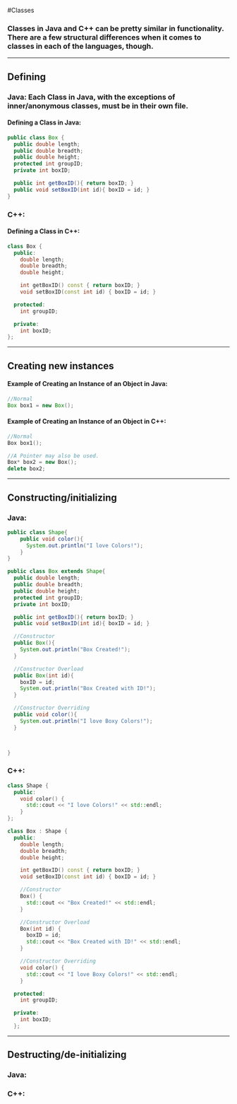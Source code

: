 #Classes
### Classes in Java and C++ can be pretty similar in functionality. There are a few structural differences when it comes to classes in each of the languages, though.

---
## Defining
### Java: Each Class in Java, with the exceptions of inner/anonymous classes, must be in their own file.
#### Defining a Class in Java:
```Java
public class Box {
  public double length;
  public double breadth;
  public double height;
  protected int groupID;
  private int boxID;

  public int getBoxID(){ return boxID; }
  public void setBoxID(int id){ boxID = id; }
}
```

### C++:
#### Defining a Class in C++:
```C++
class Box {
  public:
    double length;
    double breadth;
    double height;

    int getBoxID() const { return boxID; }
    void setBoxID(const int id) { boxID = id; }

  protected:
    int groupID;

  private:
    int boxID;
};
```

---
## Creating new instances
#### Example of Creating an Instance of an Object in Java:

```Java
//Normal
Box box1 = new Box();
```

#### Example of Creating an Instance of an Object in C++:

```C++
//Normal
Box box1();

//A Pointer may also be used.
Box* box2 = new Box();
delete box2;
```
---
## Constructing/initializing
### Java:
```Java
public class Shape{
    public void color(){
      System.out.println("I love Colors!");
    }
}

public class Box extends Shape{
  public double length;
  public double breadth;
  public double height;
  protected int groupID;
  private int boxID;

  public int getBoxID(){ return boxID; }
  public void setBoxID(int id){ boxID = id; }

  //Constructor
  public Box(){
    System.out.println("Box Created!");
  }

  //Constructor Overload
  public Box(int id){
    boxID = id;
    System.out.println("Box Created with ID!");
  }

  //Constructor Overriding
  public void color(){
    System.out.println("I love Boxy Colors!");
  }



}
```
### C++:

```C++
class Shape {
  public:
    void color() {
      std::cout << "I love Colors!" << std::endl;
    }
};

class Box : Shape {
  public:
    double length;
    double breadth;
    double height;

    int getBoxID() const { return boxID; }
    void setBoxID(const int id) { boxID = id; }

    //Constructor
    Box() {
      std::cout << "Box Created!" << std::endl;
    }

    //Constructor Overload
    Box(int id) {
      boxID = id;
      std::cout << "Box Created with ID!" << std::endl;
    }

    //Constructor Overriding
    void color() {
      std::cout << "I love Boxy Colors!" << std::endl;
    }

  protected:
    int groupID;

  private:
    int boxID;
  };
```
---
## Destructing/de-initializing
### Java:
### C++:
